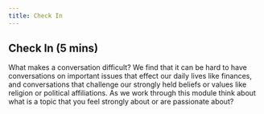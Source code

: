 ```yaml
---
title: Check In
---
```


## Check In (5 mins)

What makes a conversation difficult? We find that it can be hard to have conversations on important issues that effect our daily lives like finances, and conversations that challenge our strongly held beliefs or values like religion or political affiliations. As we work through this module think about what is a topic that you feel strongly about or are passionate about?
